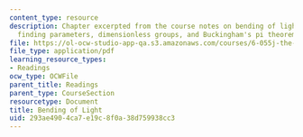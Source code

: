 ```yaml
---
content_type: resource
description: Chapter excerpted from the course notes on bending of light by gravity,
  finding parameters, dimensionless groups, and Buckingham's pi theorem.
file: https://ol-ocw-studio-app-qa.s3.amazonaws.com/courses/6-055j-the-art-of-approximation-in-science-and-engineering-spring-2008/293ae4904ca7e19c8f0a38d759938cc3_apr09.pdf
file_type: application/pdf
learning_resource_types:
- Readings
ocw_type: OCWFile
parent_title: Readings
parent_type: CourseSection
resourcetype: Document
title: Bending of Light
uid: 293ae490-4ca7-e19c-8f0a-38d759938cc3
---
```

